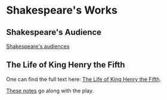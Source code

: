 # Shakespeare's Works

## Shakespeare's Audience

[Shakespeare's audiences](http://internetshakespeare.uvic.ca/Library/SLT/stage/audience/audience.html)

## The Life of King Henry the Fifth

One can find the full text here: [The Life of King Henry the Fifth](http://shakespeare.mit.edu/henryv/full.html).

[These notes](https://www.sparknotes.com/shakespeare/henryv/) go along with the play.
